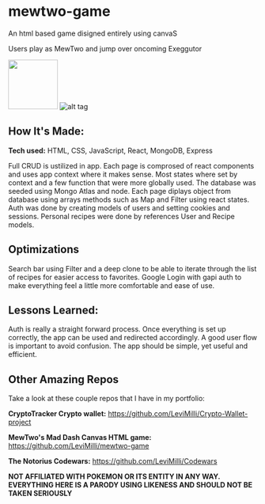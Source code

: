 # mewtwo-game
An html based game disigned entirely using canvaS

Users play as MewTwo and jump over oncoming Exeggutor 

<img height="100px" src= "https://user-images.githubusercontent.com/107660704/202803076-8ba3bf3e-b5c6-4f95-88e9-534f1c4c69e4.JPG"></img>
![alt tag](https://media.giphy.com/media/2zg5SKPLDo8ZI3Gglq/giphy.gif)

## How It's Made:


**Tech used:** HTML, CSS, JavaScript, React, MongoDB, Express

Full CRUD is ustilized in app. Each page is comprosed of react components and uses app context where it makes sense. Most states where set by context and a few function that were more globally used. The database was seeded using Mongo Atlas and node. Each page diplays object from database using arrays methods such as Map and Filter using react states. Auth was done by creating models of users and setting cookies and sessions. Personal recipes were done by references User and Recipe models.

## Optimizations
Search bar using Filter and a deep clone to be able to iterate through the list of recipes for easier access to favorites. Google Login with gapi auth to make everything feel a little more comfortable and ease of use.



## Lessons Learned:

Auth is really a straight forward process. Once everything is set up correctly, the app can be used and redirected accordingly. A good user flow is important to avoid confusion. The app should be simple, yet useful and efficient. 

## Other Amazing Repos
Take a look at these couple repos that I have in my portfolio:

**CryptoTracker Crypto wallet:** https://github.com/LeviMilli/Crypto-Wallet-project

**MewTwo's Mad Dash Canvas HTML game:** https://github.com/LeviMilli/mewtwo-game

**The Notorius Codewars:** https://github.com/LeviMilli/Codewars

**NOT AFFILIATED WITH POKEMON OR ITS ENTITY IN ANY WAY. EVERYTHING HERE IS A PARODY USING LIKENESS AND SHOULD NOT BE TAKEN SERIOUSLY**
